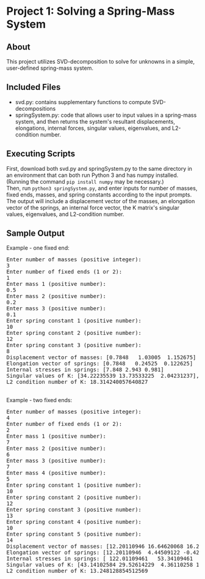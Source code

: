 <h1>Project 1: Solving a Spring-Mass System</h1>

<h2>About</h2>
This project utilizes SVD-decomposition to solve for unknowns in a simple, user-defined spring-mass system.

<h2>Included Files</h2>
<ul>
<li>svd.py: contains supplementary functions to compute SVD-decompositions</li>
<li>springSystem.py: code that allows user to input values in a spring-mass system, and then returns the system's resultant displacements, elongations, internal forces, singular values, eigenvalues, and L2-condition number.</li>
</ul>

<h2>Executing Scripts</h2>
First, download both svd.py and springSystem.py to the same directory in an environment that can both run Python 3 and has numpy installed. (Running the command <code>pip install numpy</code> may be necessary.)<br>
Then, run <code>python3 springSystem.py</code>, and enter inputs for number of masses, fixed ends, masses, and spring constants according to the input prompts. The output will include a displacement vector of the masses, an elongation vector of the springs, an internal force vector, the K matrix's singular values, eigenvalues, and L2-condition number.<br>

<h2>Sample Output</h2>
Example - one fixed end:<br>
<pre>
Enter number of masses (positive integer):
3
Enter number of fixed ends (1 or 2):
1
Enter mass 1 (positive number):
0.5
Enter mass 2 (positive number):
0.2
Enter mass 3 (positive number):
0.1
Enter spring constant 1 (positive number):
10
Enter spring constant 2 (positive number):
12
Enter spring constant 3 (positive number):
8
Displacement vector of masses: [0.7848   1.03005  1.152675]
Elongation vector of springs: [0.7848   0.24525  0.122625]
Internal stresses in springs: [7.848 2.943 0.981]
Singular values of K: [34.22235539 13.73533225  2.04231237], and eigenvalues of K: [1171.16960828  188.65935192    4.1710398 ]
L2 condition number of K: 18.314240057640827
</pre><br>
Example - two fixed ends:<br>
<pre>
Enter number of masses (positive integer):
4
Enter number of fixed ends (1 or 2):
2
Enter mass 1 (positive number):
7
Enter mass 2 (positive number):
6
Enter mass 3 (positive number):
7
Enter mass 4 (positive number):
5
Enter spring constant 1 (positive number):
10
Enter spring constant 2 (positive number):
12
Enter spring constant 3 (positive number):
13
Enter spring constant 4 (positive number):
10
Enter spring constant 5 (positive number):
14
Displacement vector of masses: [12.20110946 16.64620068 16.2216695   8.80277896]
Elongation vector of springs: [12.20110946  4.44509122 -0.42453118 -7.41889054 -8.80277896]
Internal stresses in springs: [ 122.01109461   53.34109461   -5.51890539  -74.18890539 -123.23890539]
Singular values of K: [43.14102584 29.52614229  4.36110258 16.97172929], and eigenvalues of K: [1861.14811039  871.79307881   19.01921568  288.03959512]
L2 condition number of K: 13.248128854512569
</pre>

